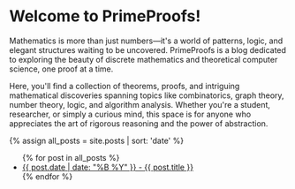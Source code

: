 # Welcome to PrimeProofs!

Mathematics is more than just numbers—it's a world of patterns, logic, and elegant structures waiting to be uncovered. PrimeProofs is a blog dedicated to exploring the beauty of discrete mathematics and theoretical computer science, one proof at a time.

Here, you'll find a collection of theorems, proofs, and intriguing mathematical discoveries spanning topics like combinatorics, graph theory, number theory, logic, and algorithm analysis. Whether you're a student, researcher, or simply a curious mind, this space is for anyone who appreciates the art of rigorous reasoning and the power of abstraction.

{% assign all_posts = site.posts | sort: 'date' %}

<ul>
  {% for post in all_posts %}
    <li><a href="{{ post.url }}">{{ post.date | date: "%B %Y" }} - {{ post.title }}</a></li>
  {% endfor %}
</ul>

